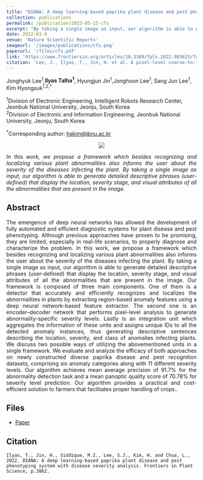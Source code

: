 ```yaml
---
title: "DIANA: A deep learning-based paprika plant disease and pest phenotyping system with disease severity analysis"
collection: publications
permalink: /publication/2022-05-15-cfs
excerpt: "By taking a single image as input, our algorithm is able to generate detailed descriptive phrases (user-defined) that display the location, severity stage, and visual attributes of all the abnormalities that are present in the image."
date: 2022-03-9
venue: 'Nature Scientific Reports'
imageurl: '/images/publications/cfs.png'
paperurl: '/files/cfs.pdf'
link: 'https://www.frontiersin.org/articles/10.3389/fpls.2022.983625/full'
citation: 'Lee, J., Ilyas, T., Jin, H. et al. A pixel-level coarse-to-fine image segmentation labelling algorithm. Sci Rep 12, 8672 (2022). https://doi.org/10.1038/s41598-022-12532-7'
---
```


Jonghyuk Lee<sup>1</sup>,<strong>Ilyas Talha<sup>1</sup></strong>, Hyungjun Jin<sup>1</sup>,Jonghoon Lee<sup>1</sup>, Sang Jun Lee<sup>1</sup>, Kim Hyongsuk<sup>1,2,*</sup>

<sup>1</sup>Division of Electronic Engineering, Intelligent Robots Research Center, Jeonbuk National University, Jeonju, South Korea<br>
<sup>2</sup>Division of Electronic and Information Engineering, Jeonbuk National University, Jeonju, South Korea<br>

<sup>*</sup>Corresponding author: hskim@jbnu.ac.kr<br>


<center><img src = 'https://www.frontiersin.org/files/Articles/983625/fpls-13-983625-HTML/image_m/fpls-13-983625-g004.jpg'></center>

<p align="justify"><i>In this work, we propose a framework which besides recognizing and localizing various plant abnormalities also informs the user about the severity of the diseases infecting the plant. By taking a single image as input, our algorithm is able to generate detailed descriptive phrases (user-defined) that display the location, severity stage, and visual attributes of all the abnormalities that are present in the image.</i></p>

## Abstract
<p align="justify">
The emergence of deep neural networks has allowed the development of fully automated and efficient diagnostic systems for plant disease and pest phenotyping. Although previous approaches have proven to be promising, they are limited, especially in real-life scenarios, to properly diagnose and characterize the problem. In this work, we propose a framework which besides recognizing and localizing various plant abnormalities also informs the user about the severity of the diseases infecting the plant. By taking a single image as input, our algorithm is able to generate detailed descriptive phrases (user-defined) that display the location, severity stage, and visual attributes of all the abnormalities that are present in the image. Our framework is composed of three main components. One of them is a detector that accurately and efficiently recognizes and localizes the abnormalities in plants by extracting region-based anomaly features using a deep neural network-based feature extractor. The second one is an encoder–decoder network that performs pixel-level analysis to generate abnormality-specific severity levels. Lastly is an integration unit which aggregates the information of these units and assigns unique IDs to all the detected anomaly instances, thus generating descriptive sentences describing the location, severity, and class of anomalies infecting plants. We discuss two possible ways of utilizing the abovementioned units in a single framework. We evaluate and analyze the efficacy of both approaches on newly constructed diverse paprika disease and pest recognition datasets, comprising six anomaly categories along with 11 different severity levels. Our algorithm achieves mean average precision of 91.7% for the abnormality detection task and a mean panoptic quality score of 70.78% for severity level prediction. Our algorithm provides a practical and cost-efficient solution to farmers that facilitates proper handling of crops.. 
</p>

## Files
- <a href="https://www.frontiersin.org/articles/10.3389/fpls.2022.983625/full">Paper</a>

## Citation
```
Ilyas, T., Jin, H., Siddique, M.I., Lee, S.J., Kim, H. and Chua, L., 2022. DIANA: A deep learning-based paprika plant disease and pest phenotyping system with disease severity analysis. Frontiers in Plant Science, p.3862.
```

